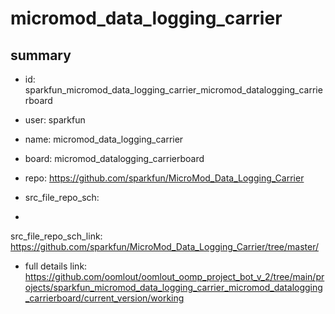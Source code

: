 # micromod_data_logging_carrier
 
## summary 
* id: sparkfun_micromod_data_logging_carrier_micromod_datalogging_carrierboard
* user: sparkfun
* name: micromod_data_logging_carrier
* board: micromod_datalogging_carrierboard
* repo: https://github.com/sparkfun/MicroMod_Data_Logging_Carrier



* src_file_repo_sch: 
*
 src_file_repo_sch_link: https://github.com/sparkfun/MicroMod_Data_Logging_Carrier/tree/master/
* full details link: https://github.com/oomlout/oomlout_oomp_project_bot_v_2/tree/main/projects/sparkfun_micromod_data_logging_carrier_micromod_datalogging_carrierboard/current_version/working  






